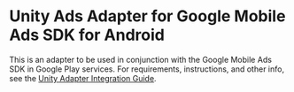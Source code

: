 # Unity Ads Adapter for Google Mobile Ads SDK for Android

This is an adapter to be used in conjunction with the Google Mobile Ads SDK in
Google Play services. For requirements, instructions, and other info, see the
[Unity Adapter Integration Guide](https://developers.google.com/admob/android/mediation/unity).
